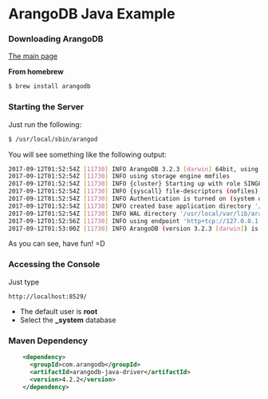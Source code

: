 # ArangoDB Java Example

### Downloading ArangoDB

[The main page](https://www.arangodb.com/download-major/)

**From homebrew**

```bash
$ brew install arangodb
```

### Starting the Server

Just run the following:

```bash
$ /usr/local/sbin/arangod
```

You will see something like the following output:

```bash
2017-09-12T01:52:54Z [11730] INFO ArangoDB 3.2.3 [darwin] 64bit, using jemalloc, VPack 0.1.30, RocksDB 5.6.0, ICU 58.1, V8 5.7.0.0, OpenSSL 1.0.2l  25 May 2017
2017-09-12T01:52:54Z [11730] INFO using storage engine mmfiles
2017-09-12T01:52:54Z [11730] INFO {cluster} Starting up with role SINGLE
2017-09-12T01:52:54Z [11730] INFO {syscall} file-descriptors (nofiles) hard limit is unlimited, soft limit is 8192
2017-09-12T01:52:54Z [11730] INFO Authentication is turned on (system only), authentication for unix sockets is turned on
2017-09-12T01:52:54Z [11730] INFO created base application directory '/usr/local/var/lib/arangodb3-apps/_db'
2017-09-12T01:52:54Z [11730] INFO WAL directory '/usr/local/var/lib/arangodb3/journals' does not exist. creating it...
2017-09-12T01:52:56Z [11730] INFO using endpoint 'http+tcp://127.0.0.1:8529' for non-encrypted requests
2017-09-12T01:53:00Z [11730] INFO ArangoDB (version 3.2.3 [darwin]) is ready for business. Have fun!
```

As you can see, have fun! =D

### Accessing the Console

Just type

```
http://localhost:8529/
```

- The default user is **root**
- Select the **_system** database

### Maven Dependency

```xml
    <dependency>
      <groupId>com.arangodb</groupId>
      <artifactId>arangodb-java-driver</artifactId>
      <version>4.2.2</version>
    </dependency>
```
